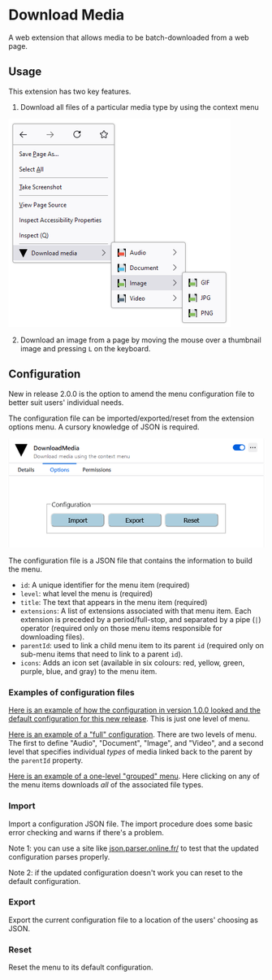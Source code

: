 # Download Media

A web extension that allows media to be batch-downloaded from a web page.

## Usage

This extension has two key features.

1) Download all files of a particular media type by using the context menu

![Screenshot of menu](https://github.com/andywillis/downloadmedia/blob/main/documentation/screenshot.png)

2) Download an image from a page by moving the mouse over a thumbnail image and pressing `L` on the keyboard.

## Configuration

New in release 2.0.0 is the option to amend the menu configuration file to better suit users' individual needs.

The configuration file can be imported/exported/reset from the extension options menu. A cursory knowledge of JSON is required.

![Screenshot of menu](https://github.com/andywillis/downloadmedia/blob/main/documentation/screenshot2.png)

The configuration file is a JSON file that contains the information to build the menu.

- `id`: A unique identifier for the menu item (required)
- `level`: what level the menu is (required)
- `title`: The text that appears in the menu item (required)
- `extensions`: A list of extensions associated with that menu item. Each extension is preceded by a period/full-stop, and separated by a pipe (`|`) operator (required only on those menu items responsible for downloading files).
- `parentId`: used to link a child menu item to its parent `id` (required only on sub-menu items that need to link to a parent `id`).
- `icons`: Adds an icon set (available in six colours: red, yellow, green, purple, blue, and gray) to the menu item.

### Examples of configuration files

[Here is an example of how the configuration in version 1.0.0 looked and the default configuration for this new release](https://github.com/andywillis/downloadmedia/blob/main/documentation/configuration-examples/version1.json). This is just one level of menu.

[Here is an example of a "full" configuration](https://github.com/andywillis/downloadmedia/blob/main/documentation/configuration-examples/default.json). There are two levels of menu. The first to define "Audio", "Document", "Image", and "Video", and a second level that specifies individual _types_ of media linked back to the parent by the `parentId` property.

[Here is an example of a one-level "grouped" menu](https://github.com/andywillis/downloadmedia/blob/main/documentation/configuration-examples/grouped.json). Here clicking on any of the menu items downloads _all_ of the associated file types.

### Import

Import a configuration JSON file. The import procedure does some basic error checking and warns if there's a problem.

Note 1: you can use a site like [json.parser.online.fr/](json.parser.online.fr/) to test that the updated configuration parses properly.

Note 2: if the updated configuration doesn't work you can reset to the default configuration. 

### Export

Export the current configuration file to a location of the users' choosing as JSON.

### Reset

Reset the menu to its default configuration.
